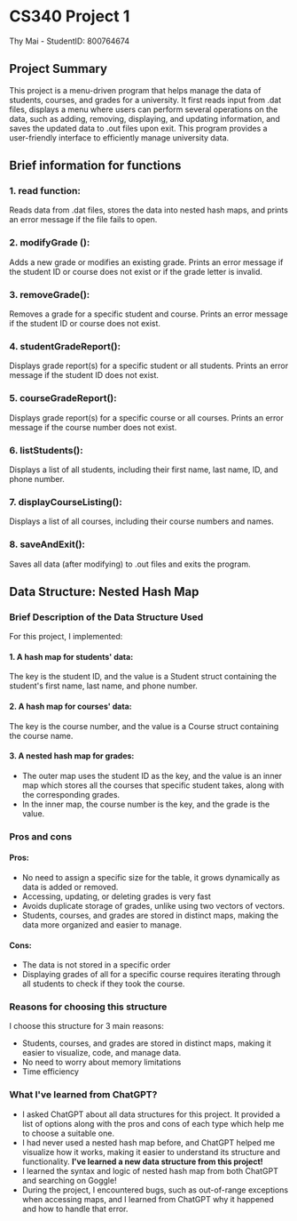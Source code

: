 # CS340 Project 1
Thy Mai - StudentID: 800764674

## Project Summary
This project is a menu-driven program that helps manage the data of students, courses, and grades for a university. It first reads input from .dat files, displays a menu where users can perform several operations on the data, such as adding, removing, displaying, and updating information, and saves the updated data to .out files upon exit. This program provides a user-friendly interface to efficiently manage university data.

## Brief information for functions
### 1. read function:
Reads data from .dat files, stores the data into nested hash maps, and prints an error message if the file fails to open.

### 2. modifyGrade ():
Adds a new grade or modifies an existing grade. Prints an error message if the student ID or course does not exist or if the grade letter is invalid.

### 3. removeGrade():
Removes a grade for a specific student and course. Prints an error message if the student ID or course does not exist.

### 4. studentGradeReport():
Displays grade report(s) for a specific student or all students. Prints an error message if the student ID does not exist.

### 5. courseGradeReport():
Displays grade report(s) for a specific course or all courses. Prints an error message if the course number does not exist.

### 6. listStudents():
Displays a list of all students, including their first name, last name, ID, and phone number.

### 7. displayCourseListing():
Displays a list of all courses, including their course numbers and names.

### 8. saveAndExit():
Saves all data (after modifying) to .out files and exits the program.
 
## Data Structure: Nested Hash Map

### Brief Description of the Data Structure Used
For this project, I implemented:
#### 1. A hash map for students' data:
The key is the student ID, and the value is a Student struct containing the student's first name, last name, and phone number.
#### 2. A hash map for courses' data:
The key is the course number, and the value is a Course struct containing the course name.
#### 3. A nested hash map for grades:
+ The outer map uses the student ID as the key, and the value is an inner map which stores all the courses that specific student takes, along with the corresponding grades.
+ In the inner map, the course number is the key, and the grade is the value.

### Pros and cons
#### Pros:
+ No need to assign a specific size for the table, it grows dynamically as data is added or removed.
+ Accessing, updating, or deleting grades is very fast
+ Avoids duplicate storage of grades, unlike using two vectors of vectors.
+ Students, courses, and grades are stored in distinct maps, making the data more organized and easier to manage.
#### Cons:
+ The data is not stored in a specific order
+ Displaying grades of all for a specific course requires iterating through all students to check if they took the course.

### Reasons for choosing this structure
I choose this structure for 3 main reasons:
+ Students, courses, and grades are stored in distinct maps, making it easier to visualize, code, and manage data.
+ No need to worry about memory limitations
+ Time efficiency

### What I've learned from ChatGPT?
+ I asked ChatGPT about all data structures for this project. It provided a list of options along with the pros and cons of each type which help me to choose a suitable one. 
+ I had never used a nested hash map before, and ChatGPT helped me visualize how it works, making it easier to understand its structure and functionality. **I've learned a new data structure from this project!**
+ I learned the syntax and logic of nested hash map from both ChatGPT and searching on Goggle!
+ During the project, I encountered bugs, such as out-of-range exceptions when accessing maps, and I learned from ChatGPT why it happened and how to handle that error.
